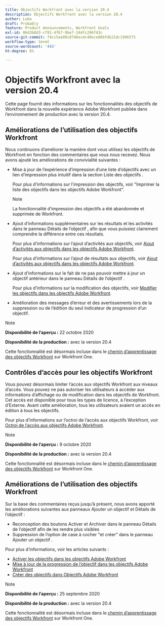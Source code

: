 ```yaml
---
title: Objectifs Workfront avec la version 20.4
description: Objectifs Workfront avec la version 20.4
author: Luke
draft: Probably
feature: Product Announcements, Workfront Goals
exl-id: 86d3b8d3-cf91-4f67-9be7-244fc296f43c
source-git-commit: f4cc5ae89c8746ec4c40ece88bfdb21dc1996575
workflow-type: tm+mt
source-wordcount: '443'
ht-degree: 6%

---
```


# Objectifs Workfront avec la version 20.4

Cette page fournit des informations sur les fonctionnalités des objectifs de Workfront dans la nouvelle expérience Adobe Workfront publiée dans l’environnement de production avec la version 20.4.

## Améliorations de l’utilisation des objectifs Workfront

Nous continuons d’améliorer la manière dont vous utilisez les objectifs de Workfront en fonction des commentaires que vous nous recevez. Nous avons ajouté les améliorations de convivialité suivantes :

* Mise à jour de l’expérience d’impression d’une liste d’objectifs avec un lien d’impression plus intuitif dans la section Liste des objectifs .

  Pour plus d’informations sur l’impression des objectifs, voir &quot;Imprimer la liste des objectifs dans les objectifs Adobe Workfront&quot;.

  >[!NOTE]
  >
  >  La fonctionnalité d’impression des objectifs a été abandonnée et supprimée de Workfront.


* Ajout d’informations supplémentaires sur les résultats et les activités dans le panneau Détails de l’objectif , afin que vous puissiez clairement comprendre la différence entre ces résultats.

  Pour plus d’informations sur l’ajout d’activités aux objectifs, voir [Ajout d’activités aux objectifs dans les objectifs Adobe Workfront](../../../workfront-goals/results-and-activities/add-activities-to-goals.md).

  Pour plus d’informations sur l’ajout de résultats aux objectifs, voir [Ajout d’activités aux objectifs dans les objectifs Adobe Workfront](../../../workfront-goals/results-and-activities/add-activities-to-goals.md).

* Ajout d’informations sur le fait de ne pas pouvoir mettre à jour un objectif antérieur dans le panneau Détails de l’objectif .

  Pour plus d’informations sur la modification des objectifs, voir [Modifier les objectifs dans les objectifs Adobe Workfront](../../../workfront-goals/goal-management/edit-goals.md).

* Amélioration des messages d’erreur et des avertissements lors de la suppression ou de l’édition du seul indicateur de progression d’un objectif.

>[!NOTE]
>
>**Disponibilité de l’aperçu :** 22 octobre 2020
>
>**Disponibilité de la production :** avec la version 20.4

Cette fonctionnalité est désormais incluse dans le [chemin d’apprentissage des objectifs Workfront](https://one.workfront.com/s/getting-started?tabset-9473f=c292c) sur Workfront One.

## Contrôles d’accès pour les objectifs Workfront

Vous pouvez désormais limiter l’accès aux objectifs Workfront aux niveaux d’accès. Vous pouvez ne pas autoriser les utilisateurs à accéder aux informations d’affichage ou de modification dans les objectifs de Workfront. Cet accès est disponible pour tous les types de licence, à l’exception d’Externe. Avant cette amélioration, tous les utilisateurs avaient un accès en édition à tous les objectifs.

Pour plus d’informations sur l’octroi de l’accès aux objectifs Workfront, voir [Octroi de l’accès aux objectifs Adobe Workfront](../../../administration-and-setup/add-users/configure-and-grant-access/grant-access-goals.md).

>[!NOTE]
>
>**Disponibilité de l’aperçu :** 9 octobre 2020
>
>**Disponibilité de la production :** avec la version 20.4

Cette fonctionnalité est désormais incluse dans le [chemin d’apprentissage des objectifs Workfront](https://one.workfront.com/s/getting-started?tabset-9473f=c292c) sur Workfront One.

## Améliorations de l’utilisation des objectifs Workfront

Sur la base des commentaires reçus jusqu’à présent, nous avons apporté les améliorations suivantes aux panneaux Ajouter un objectif et Détails de l’objectif :

* Reconception des boutons Activer et Archiver dans le panneau Détails de l’objectif afin de les rendre plus visibles 
* Suppression de l’option de case à cocher &quot;et créer&quot; dans le panneau Ajouter un objectif .

Pour plus d’informations, voir les articles suivants :

* [Activer les objectifs dans les objectifs Adobe Workfront](../../../workfront-goals/goal-management/activate-goals.md)
* [Mise à jour de la progression de l’objectif dans les objectifs Adobe Workfront](../../../workfront-goals/goal-review-and-workfront-goals-sections/check-in-goals.md)
* [Créer des objectifs dans Objectifs Adobe Workfront](../../../workfront-goals/goal-management/create-goals.md)

>[!NOTE]
>
>**Disponibilité de l’aperçu :** 25 septembre 2020
>
>**Disponibilité de la production :** avec la version 20.4

Cette fonctionnalité est désormais incluse dans le [chemin d’apprentissage des objectifs Workfront](https://one.workfront.com/s/getting-started?tabset-9473f=c292c) sur Workfront One.
